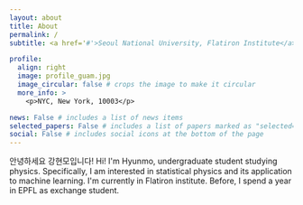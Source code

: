 ```yaml
---
layout: about
title: About
permalink: /
subtitle: <a href='#'>Seoul National University, Flatiron Institute</a>. NYC, New York

profile:
  align: right
  image: profile_guam.jpg
  image_circular: false # crops the image to make it circular
  more_info: >
    <p>NYC, New York, 10003</p>

news: False # includes a list of news items
selected_papers: False # includes a list of papers marked as "selected={true}"
social: False # includes social icons at the bottom of the page
---
```


<!-- Write your biography here. Tell the world about yourself. Link to your favorite [subreddit](http://reddit.com). You can put a picture in, too. The code is already in, just name your picture `prof_pic.jpg` and put it in the `img/` folder.

Put your address / P.O. box / other info right below your picture. You can also disable any of these elements by editing `profile` property of the YAML header of your `_pages/about.md`. Edit `_bibliography/papers.bib` and Jekyll will render your [publications page](/al-folio/publications/) automatically.

Link to your social media connections, too. This theme is set up to use [Font Awesome icons](https://fontawesome.com/) and [Academicons](https://jpswalsh.github.io/academicons/), like the ones below. Add your Facebook, Twitter, LinkedIn, Google Scholar, or just disable all of them. -->

안녕하세요 강현모입니다! Hi! I'm Hyunmo, undergraduate student studying physics. Specifically, I am interested in statistical physics and its application to machine learning. I'm currently in Flatiron institute. Before, I spend a year in EPFL as exchange student.
